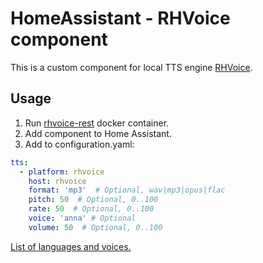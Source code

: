 # HomeAssistant - RHVoice component

This is a custom component for local TTS engine [RHVoice](https://github.com/Olga-Yakovleva/RHVoice).

## Usage

1. Run [rhvoice-rest](https://hub.docker.com/r/aculeasis/rhvoice-rest/) docker container.
2. Add component to Home Assistant.
3. Add to configuration.yaml:
```yaml
tts:
  - platform: rhvoice
    host: rhvoice
    format: 'mp3'  # Optional, wav|mp3|opus|flac
    pitch: 50  # Optional, 0..100
    rate: 50  # Optional, 0..100
    voice: 'anna' # Optional
    volume: 50  # Optional, 0..100
```
[List of languages and voices.](https://github.com/Olga-Yakovleva/RHVoice/wiki/Latest-version)

